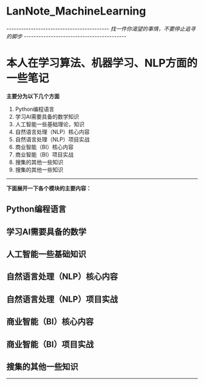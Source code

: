 # LanNote_MachineLearning

------------------------------------------ *找一件你渴望的事情，不要停止追寻的脚步* ------------------------------------------

# 本人在学习算法、机器学习、NLP方面的一些笔记

**主要分为以下几个方面**
1. Python编程语言
2. 学习AI需要具备的数学知识
3. 人工智能一些基础理论，知识
4. 自然语言处理（NLP）核心内容
5. 自然语言处理（NLP）项目实战
6. 商业智能（BI）核心内容
7. 商业智能（BI）项目实战
8. 搜集的其他一些知识
8. 搜集的其他一些知识
--- 

**下面展开一下各个模块的主要内容：**

## Python编程语言


## 学习AI需要具备的数学


## 人工智能一些基础知识


## 自然语言处理（NLP）核心内容


## 自然语言处理（NLP）项目实战


## 商业智能（BI）核心内容


## 商业智能（BI）项目实战


## 搜集的其他一些知识



---

